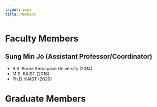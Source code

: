 ```yaml
---
layout: page
title: Members
---
```


# Faculty Members
## Sung Min Jo (Assistant Professor/Coordinator)
  - B.S. Korea Aerospace University (2014)
  - M.S. KAIST (2016)
  - Ph.D. KAIST (2020)

# Graduate Members
